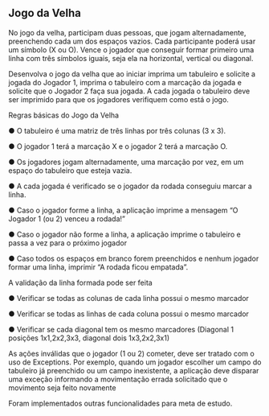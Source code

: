 <h2>Jogo da Velha</h2>
<p>No jogo da velha, participam duas pessoas, que jogam alternadamente, preenchendo cada um dos espaços vazios. Cada
participante poderá usar um símbolo (X ou O). Vence o jogador que conseguir formar primeiro uma linha com três símbolos iguais,
seja ela na horizontal, vertical ou diagonal.</p>
<p>Desenvolva o jogo da velha que ao iniciar imprima um tabuleiro e solicite a jogada do Jogador 1, imprima o tabuleiro com a
marcação da jogada e solicite que o Jogador 2 faça sua jogada. A cada jogada o tabuleiro deve ser imprimido para que os jogadores
verifiquem como está o jogo.</p>
<p>Regras básicas do Jogo da Velha</p>
<p>● O tabuleiro é uma matriz de três linhas por três colunas (3 x 3).<p>
<p>● O jogador 1 terá a marcação X e o jogador 2 terá a marcação O.
<p>● Os jogadores jogam alternadamente, uma marcação por vez, em um espaço do tabuleiro que esteja vazia.
<p>● A cada jogada é verificado se o jogador da rodada conseguiu marcar a linha.
<p>● Caso o jogador forme a linha, a aplicação imprime a mensagem “O Jogador 1 (ou 2) venceu a rodada!”
<p>● Caso o jogador não forme a linha, a aplicação imprime o tabuleiro e passa a vez para o próximo jogador
<p>● Caso todos os espaços em branco forem preenchidos e nenhum jogador formar uma linha, imprimir “A rodada ficou
empatada”.
<p>A validação da linha formada pode ser feita
<p>● Verificar se todas as colunas de cada linha possui o mesmo marcador
<p>● Verificar se todas as linhas de cada coluna possui o mesmo marcador
<p>● Verificar se cada diagonal tem os mesmo marcadores (Diagonal 1 posições 1x1,2x2,3x3, diagonal dois 1x3,2x2,3x1)
<p>As ações inválidas que o jogador (1 ou 2) cometer, deve ser tratado com o uso de Exceptions. Por exemplo, quando um jogador
escolher um campo do tabuleiro já preenchido ou um campo inexistente, a aplicação deve disparar uma exceção informando a
movimentação errada solicitado que o movimento seja feito novamente

<p>Foram implementados outras funcionalidades para meta de estudo. </p>

